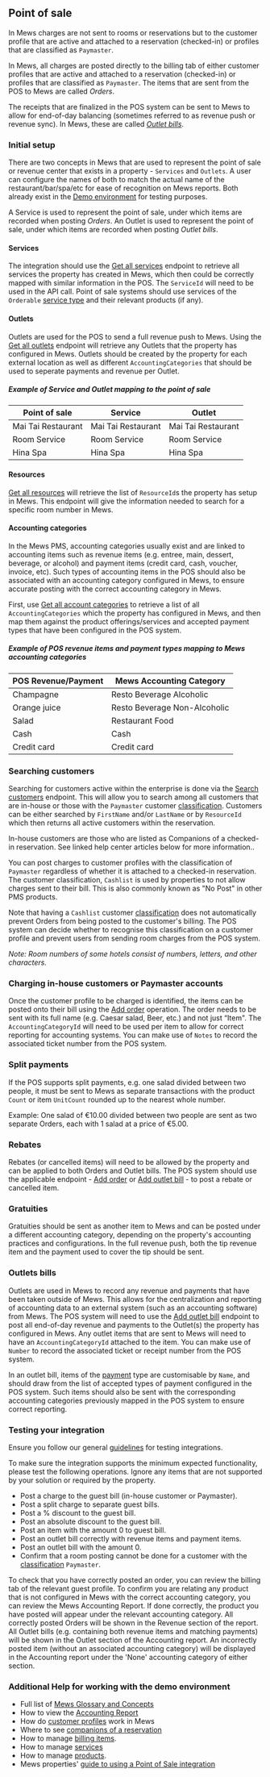 ## Point of sale

In Mews charges are not sent to rooms or reservations but to the customer profile that are active and attached to a reservation (checked-in) or profiles that are classified as `Paymaster`. 

In Mews, all charges are posted directly to the billing tab of either customer profiles that are active and attached to a reservation (checked-in) or profiles that are classified as `Paymaster`. The items that are sent from the POS to Mews are called *Orders*.

The receipts that are finalized in the POS system can be sent to Mews to allow for end-of-day balancing (sometimes referred to as revenue push or revenue sync). In Mews, these are called *[Outlet bills](#outlet-bills)*. 


### Initial setup

There are two concepts in Mews that are used to represent the point of sale or revenue center that exists in a property - `Services` and `Outlets`. A user can configure the names of both to match the actual name of the restaurant/bar/spa/etc for ease of recognition on Mews reports. Both already exist in the [Demo environment](../guidelines.md#demo-environments) for testing purposes.

A Service is used to represent the point of sale, under which items are recorded when posting *Orders*. 
An Outlet is used to represent the point of sale, under which items are recorded when posting *Outlet bills*.

#### Services
The integration should use the [Get all services](../operations/services.md#get-all-services) endpoint to retrieve all services the property has created in Mews, which then could be correctly mapped with similar information in the POS. The `ServiceId` will need to be used in the API call. Point of sale systems should use services of the `Orderable` [service type](../operations/services.md#service-type) and their relevant products (if any).

#### Outlets

Outlets are used for the POS to send a full revenue push to Mews. Using the [Get all outlets](../operations/enterprises.md#get-all-outlets) endpoint will retrieve any Outlets that the property has configured in Mews. Outlets should be created by the property for each external location as well as different `AccountingCategories` that should be used to seperate payments and revenue per Outlet.

##### Example of Service and Outlet mapping to the point of sale

| Point of sale | Service | Outlet | 
| --- | --- | --- |
| Mai Tai Restaurant | Mai Tai Restaurant | Mai Tai Restaurant |
| Room Service | Room Service | Room Service |
| Hina Spa | Hina Spa | Hina Spa |

#### Resources

[Get all resources](../operations/enterprises.md#get-all-resources) will retrieve the list of `ResourceId`s the property has setup in Mews. This endpoint will give the information needed to search for a specific room number in Mews. 

#### Accounting categories

In the Mews PMS, accounting categories usually exist and are linked to accounting items such as revenue items (e.g. entree, main, dessert, beverage, or alcohol) and payment items (credit card, cash, voucher, invoice, etc). Such types of accounting items in the POS should also be associated with an accounting category configured in Mews, to ensure accurate posting with the correct accounting category in Mews. 

First, use [Get all account categories](../operations/finance.md#get-all-accounting-categories) to retrieve a list of all `AccountingCategories` which the property has configured in Mews, and then map them against the product offerings/services and accepted payment types that have been configured in the POS system. 

##### Example of POS revenue items and payment types mapping to Mews accounting categories

| POS Revenue/Payment | Mews Accounting Category |
| --- | --- |
| Champagne | Resto Beverage Alcoholic |
| Orange juice | Resto Beverage Non-Alcoholic | 
| Salad | Restaurant Food | 
| Cash | Cash |
| Credit card | Credit card |


### Searching customers

Searching for customers active within the enterprise is done via the [Search customers](../operations/customers.md#search-customers) endpoint. This will allow you to search among all customers that are in-house or those with the `Paymaster` customer [classification](../operations/customers.md#customer-classification). Customers can be either searched by `FirstName` and/or `LastName` or by `ResourceId` which then returns all active customers within the reservation. 

In-house customers are those who are listed as Companions of a checked-in reservation. See linked help center articles below for more information.. 

You can post charges to customer profiles with the classification of `Paymaster` regardless of whether it is attached to a checked-in reservation. The customer classification, `Cashlist` is used by properties to not allow charges sent to their bill. This is also commonly known as "No Post" in other PMS products.

Note that having a `Cashlist` customer [classification](../operations/customers.md#customer-classification) does not automatically prevent Orders from being posted to the customer's billing. The POS system can decide whether to recognise this classification on a customer profile and prevent users from sending room charges from the POS system.

*Note: Room numbers of some hotels consist of numbers, letters, and other characters.*

### Charging in-house customers or Paymaster accounts

Once the customer profile to be charged is identified, the items can be posted onto their bill using the [Add order](../operations/services.md#add-order) operation. The order needs to be sent with its full name (e.g. Caesar salad, Beer, etc.) and not just “Item". The `AccountingCategoryId` will need to be used per item to allow for correct reporting for accounting systems. You can make use of `Notes` to record the associated ticket number from the POS system.

### Split payments

If the POS supports split payments, e.g. one salad divided between two people, it must be sent to Mews as separate transactions with the product `Count` or item `UnitCount` rounded up to the nearest whole number. 

Example: One salad of €10.00 divided between two people are sent as two separate Orders, each with 1 salad at a price of €5.00.

### Rebates

Rebates (or cancelled items) will need to be allowed by the property and can be applied to both Orders and Outlet bills. The POS system should use the applicable endpoint - [Add order](../operations/services.md#add-order) or [Add outlet bill](../operations/finance.md#add-outlet-bills) - to post a rebate or cancelled item.

### Gratuities

Gratuities should be sent as another item to Mews and can be posted under a different accounting category, depending on the property's accounting practices and configurations. In the full revenue push, both the tip revenue item and the payment used to cover the tip should be sent.

### Outlets bills

Outlets are used in Mews to record any revenue and payments that have been taken outside of Mews. This allows for the centralization and reporting of accounting data to an external system (such as an accounting software) from Mews. The POS system will need to use the [Add outlet bill](../operations/finance.md#add-outlet-bills) endpoint to post all end-of-day revenue and payments to the Outlet(s) the property has configured in Mews. Any outlet items that are sent to Mews will need to have an `AccountingCategoryId` attached to the item. You can make use of `Number` to record the associated ticket or receipt number from the POS system.

In an outlet bill, items of the [payment](../operations/finance#outlet-item-type) type are customisable by `Name`, and should draw from the list of accepted types of payment configured in the POS system. Such items should also be sent with the corresponding accounting categories previously mapped in the POS system to ensure correct reporting.

### Testing your integration

Ensure you follow our general [guidelines](../guidelines.md) for testing integrations.

To make sure the integration supports the minimum expected functionality, please test the following operations. Ignore any items that are not supported by your solution or required by the property.
* Post a charge to the guest bill (in-house customer or Paymaster).
* Post a split charge to separate guest bills.
* Post a % discount to the guest bill.
* Post an absolute discount to the guest bill.
* Post an item with the amount 0 to guest bill.
* Post an outlet bill correctly with revenue items and payment items.
* Post an outlet bill with the amount 0.
* Confirm that a room posting cannot be done for a customer with the [classification](../operations/customers.md#customer-classification) `Paymaster`.

To check that you have correctly posted an order, you can review the billing tab of the relevant guest profile. To confirm you are relating any product that is not configured in Mews with the correct accounting category, you can review the Mews Accounting Report. If done correctly, the product you have posted will appear under the relevant accounting category. All correctly posted Orders will be shown in the Revenue section of the report. All Outlet bills (e.g. containing both revenue items and matching payments) will be shown in the Outlet section of the Accounting report. An incorrectly posted item (without an associated accounting category) will be displayed in the Accounting report under the 'None' accounting category of either section. 

### Additional Help for working with the demo environment

- Full list of [Mews Glossary and Concepts](https://help.mews.com/en/articles/4476514-mews-glossary-for-connector-api-partners)
- How to view the [Accounting Report](https://intercom.help/mews-systems/en/articles/4245918-accounting-report)
- How do [customer profiles](https://help.mews.com/en/articles/4245538-create-a-customer-profile) work in Mews 
- Where to see [companions of a reservation](https://help.mews.com/en/articles/4397097-add-a-companion-to-the-reservation)
- How to manage [billing items](https://intercom.help/mews-systems/en/articles/4245416-add-move-or-remove-items-from-open-bills). 
- How to manage [services](https://intercom.help/mews-systems/en/articles/4244364-understanding-services) 
- How to manage [products](https://intercom.help/mews-systems/en/articles/4244370-create-or-delete-a-product). 
- Mews properties' [guide to using a Point of Sale integration](https://help.mews.com/en/articles/4245649-point-of-sale-integrations-for-commander)
